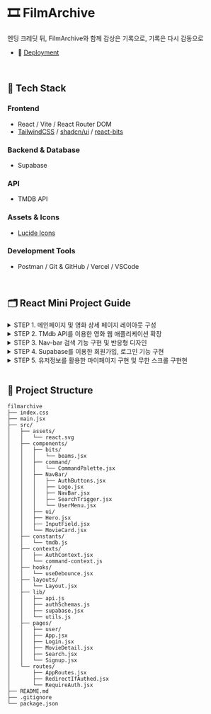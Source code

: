 # 🎞️ FilmArchive

엔딩 크레딧 뒤, FilmArchive와 함께 감상은 기록으로, 기록은 다시 감동으로

- 🚀 [Deployment](https://filmarchive.vercel.app/)

<br>

## 🔖 Tech Stack

### Frontend

- React / Vite / React Router DOM
- [TailwindCSS](https://tailwindcss.com/) / [shadcn/ui](https://ui.shadcn.com/) / [react-bits](https://reactbits.dev/)

### Backend & Database

- Supabase

### API

- TMDB API

### Assets & Icons

- [Lucide Icons](https://lucide.dev/)

### Development Tools

- Postman / Git & GitHub / Vercel / VSCode

<br>

## 🗂️ React Mini Project Guide

<details>
<summary> STEP 1. 메인페이지 및 영화 상세 페이지 레이아웃 구성</summary>

<br>

- [x] 1. 더미데이터를 사용한 메인 페이지 (App.jsx) 레이아웃 구성
- [x] 2. 더미데이터를 사용한 상세 페이지 (MovieDetail.jsx) 레이아웃 구성
- [x] 3. React-Router-Dom을 사용하여 라우팅 구성
- [x] 4. Layout Component를 사용하여 Nav바 상단에 표시
- [x] 🔥. 슬라이드 구현하기 (Swiper 사용 또는 Swiper 없이 구현하기)

<br>
</details>
<details>
<summary> STEP 2. TMdb API를 이용한 영화 웹 애플리케이션 확장</summary>

<br>

- [x] 1. TMdb DB와 프로젝트를 연결 (API 읽기 액세스 토큰)
- [x] 2. API 호출해서 더미데이터를 응답 데이터로 변경
- [x] 3. 클릭한 MovieCard에 맞는 MovieDetail로 이동하도록 라우팅
- [ ] 🔥. 사용자 경험 개선해보기 (스켈레톤 UI / 로딩 인디케이터)

<br>
</details>
<details>
<summary> STEP 3. Nav-bar 검색 기능 구현 및 반응형 디자인</summary>

<br>

- [x] 1. Nav-bar 검색 기능 구현하기 (API 사용)
- [x] 2. 메인, 상세, NavBar 반응형 디자인 구현(모바일, 태블릿 뷰)
- [ ] 🔥. 다크모드/라이트모드 구현

<br>
</details>
<details>
<summary> STEP 4. Supabase를 이용한 회원가입, 로그인 기능 구현</summary>

<br>

- [x] 1. 회원가입/로그인 페이지 구현하기
- [x] 2. NavBar에 회원가입/로그인 UI 구현하기
- [x] 3. 기능 구현하기
- [ ] 🔥. 소셜 로그인(OAuth) 사용하기

<br>
</details>
<details>
<summary> STEP 5. 유저정보를 활용한 마이페이지 구현 및 무한 스크롤 구현현</summary>

<br>

- [x] 1. 로그인 유저정보를 사용하여 마이페이지 구현하기
- [ ] 2. 무한 스크롤 구현하기
- [ ] 🔥. 북마크 기능 구현하기

<br>
</details>

<br>

## 📁 Project Structure

```plaintext
filmarchive
├── index.css
├── main.jsx
├── src/
│   ├── assets/
│   │   └── react.svg
│   ├── components/
│   │   ├── bits/
│   │   │   └── beams.jsx
│   │   ├── command/
│   │   │   └── CommandPalette.jsx
│   │   ├── NavBar/
│   │   │   ├── AuthButtons.jsx
│   │   │   ├── Logo.jsx
│   │   │   ├── NavBar.jsx
│   │   │   ├── SearchTrigger.jsx
│   │   │   └── UserMenu.jsx
│   │   ├── ui/
│   │   ├── Hero.jsx
│   │   ├── InputField.jsx
│   │   └── MovieCard.jsx
│   ├── constants/
│   │   └── tmdb.js
│   ├── contexts/
│   │   ├── AuthContext.jsx
│   │   └── command-context.js
│   ├── hooks/
│   │   └── useDebounce.jsx
│   ├── layouts/
│   │   └── Layout.jsx
│   ├── lib/
│   │   ├── api.js
│   │   ├── authSchemas.js
│   │   ├── supabase.jsx
│   │   └── utils.js
│   ├── pages/
│   │   ├── user/
│   │   ├── App.jsx
│   │   ├── Login.jsx
│   │   ├── MovieDetail.jsx
│   │   ├── Search.jsx
│   │   └── Signup.jsx
│   └── routes/
│       ├── AppRoutes.jsx
│       ├── RedirectIfAuthed.jsx
│       └── RequireAuth.jsx
├── README.md
├── .gitignore
└── package.json

```

